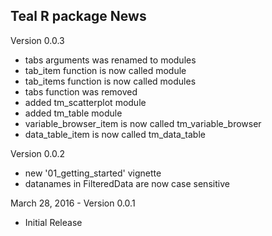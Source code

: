 Teal R package News
-------------------

Version 0.0.3
 - tabs arguments was renamed to modules
 - tab_item function is now called module
 - tab_items function is now called modules
 - tabs function was removed
 - added tm_scatterplot module
 - added tm_table module
 - variable_browser_item is now called tm_variable_browser
 - data_table_item is now called tm_data_table

Version 0.0.2
 - new '01_getting_started' vignette
 - datanames in FilteredData are now case sensitive

March 28, 2016 - Version 0.0.1
 - Initial Release
